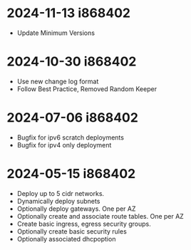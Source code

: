 # 2024-11-13 i868402
* Update Minimum Versions

# 2024-10-30 i868402
* Use new change log format
* Follow Best Practice, Removed Random Keeper

# 2024-07-06 i868402
* Bugfix for ipv6 scratch deployments
* Bugfix for ipv4 only deployment

# 2024-05-15 i868402
* Deploy up to 5 cidr networks.
* Dynamically deploy subnets
* Optionally deploy gateways. One per AZ
* Optionally create and associate route tables. One per AZ
* Create basic ingress, egress security groups.
* Optionally create basic security rules
* Optionally associated dhcpoption
